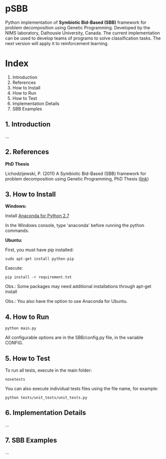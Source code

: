 # pSBB
Python implementation of **Symbiotic Bid-Based (SBB)** framework for problem decomposition using Genetic Programming. Developed by the NIMS laboratory, Dalhousie University, Canada. The current implementation can be used to develop teams of programs to solve classification tasks. The next version will apply it to reinforcement learning.

# Index
1. Introduction
2. References
3. How to Install
4. How to Run
5. How to Test
6. Implementation Details
7. SBB Examples

## 1. Introduction
...

## 2. References
**PhD Thesis**

Lichodzijewski, P. (2011) A Symbiotic Bid-Based (SBB) framework for problem decomposition using Genetic Programming, PhD Thesis ([link](http://web.cs.dal.ca/~mheywood/Thesis/PLichodzijewski.pdf))

## 3. How to Install

**Windows:**

Install [Anaconda for Python 2.7](http://continuum.io/downloads)

In the Windows console, type 'anaconda' before running the python commands.

**Ubuntu:**

First, you must have pip installed:
```
sudo apt-get install python-pip
```

Execute:
```
pip install -r requirement.txt
```
Obs.: Some packages may need additional installations through apt-get install

Obs.: You also have the option to use Anaconda for Ubuntu.

## 4. How to Run

```
python main.py
```

All configurable options are in the SBB/config.py file, in the variable CONFIG.

## 5. How to Test

To run all tests, execute in the main folder:
```
nosetests
```

You can also execute individual tests files using the file name, for example:
```
python tests/unit_tests/unit_tests.py
```

## 6. Implementation Details

...

## 7. SBB Examples
...
